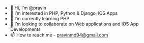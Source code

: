 - 👋 Hi, I’m @pravin
- 👀 I’m interested in PHP, Python & Django, iOS Apps
- 🌱 I’m currently learning PHP
- 💞️ I’m looking to collaborate on Web applications and iOS App Developments
- 📫 How to reach me - pravinmd94@gmail.com

<!---
pravintargaryen/pravintargaryen is a ✨ special ✨ repository because its `README.md` (this file) appears on your GitHub profile.
You can click the Preview link to take a look at your changes.
--->
